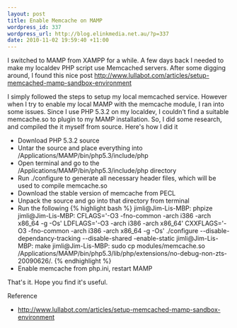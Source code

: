 ```yaml
---
layout: post
title: Enable Memcache on MAMP
wordpress_id: 337
wordpress_url: http://blog.elinkmedia.net.au/?p=337
date: 2010-11-02 19:59:40 +11:00
---
```

I switched to MAMP from XAMPP for a while. A few days back I needed to make my localdev PHP script use Memcached servers. After some digging around, I found this nice post <a href="http://www.lullabot.com/articles/setup-memcached-mamp-sandbox-environment" target="_blank">http://www.lullabot.com/articles/setup-memcached-mamp-sandbox-environment</a>

I simply followed the steps to setup my local memcached service. However when I try to enable my local MAMP with the memcache module, I ran into some issues. Since I use PHP 5.3.2 on my localdev, I couldn't find a suitable memcache.so to plugin to my MAMP installation. So, I did some research, and compiled the it myself from source. Here's how I did it

- Download PHP 5.3.2 source
- Untar the source and place everything into /Applications/MAMP/bin/php5.3/include/php
- Open terminal and go to the /Applications/MAMP/bin/php5.3/include/php directory
- Run ./configure to generate all necessary header files, which will be used to compile memcache.so
- Download the stable version of memcache from PECL
- Unpack the source and go into that directory from terminal
- Run the following
{% highlight bash %}
jimli@Jim-Lis-MBP: phpize
jimli@Jim-Lis-MBP: CFLAGS='-O3 -fno-common -arch i386 -arch x86_64 -g -Os' LDFLAGS='-O3 -arch i386 -arch x86_64' CXXFLAGS='-O3 -fno-common -arch i386 -arch x86_64 -g -Os' ./configure --disable-dependancy-tracking --disable-shared -enable-static
jimli@Jim-Lis-MBP: make
jimli@Jim-Lis-MBP: sudo cp modules/memcache.so /Applications/MAMP/bin/php5.3/lib/php/extensions/no-debug-non-zts-20090626/.
{% endhighlight %}
- Enable memcache from php.ini, restart MAMP

That's it. Hope you find it's useful.

Reference
<ul>
	<li><a href="http://www.lullabot.com/articles/setup-memcached-mamp-sandbox-environment" target="_blank">http://www.lullabot.com/articles/setup-memcached-mamp-sandbox-environment</a></li>
</ul>
